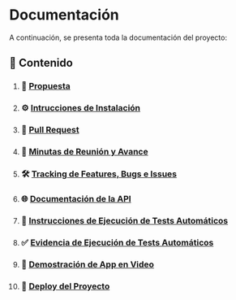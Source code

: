 # **Documentación**

A continuación, se presenta toda la documentación del proyecto:

## 📌 Contenido

1. ### 📜 **[Propuesta](./pages/proposal/proposal.md)**

2. ### ⚙️ **[Intrucciones de Instalación](./pages/instructions/installation.md)**

3. ### 🔄 **[Pull Request](https://github.com/DSW-3k02-GGJM/TP-3k02-Berli-Gilardoni-Godoy-Jaca-Marquez-App/pull/10)**

4. ### 📝 **[Minutas de Reunión y Avance](./pages/progress-history/progress-history.md)**

5. ### 🛠️ **[Tracking de Features, Bugs e Issues](https://github.com/DSW-3k02-GGJM/TP-3k02-Berli-Gilardoni-Godoy-Jaca-Marquez-App/issues?q=is%3Aissue)**

6. ### 🌐 **[Documentación de la API](./pages/api/main/api.md)**

7. ### 🧪 **[Instrucciones de Ejecución de Tests Automáticos](./pages/instructions/tests.md)**

8. ### ✅ **[Evidencia de Ejecución de Tests Automáticos](./pages/evidence/tests.md)**

9. ### 🎥 **[Demostración de App en Video](https://drive.google.com/file/d/1V7XDtPzFNP-IRHC_MbFIxB4G2CH9TUK0/view)**

10. ### 🚀 **[Deploy del Proyecto]()**
